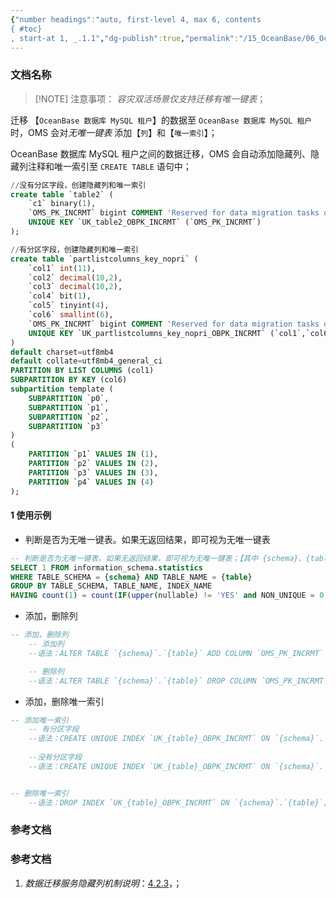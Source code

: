 ```yaml
---
{"number headings":"auto, first-level 4, max 6, contents
{ #toc}
, start-at 1, _.1.1","dg-publish":true,"permalink":"/15_OceanBase/06_OceanBase 数据迁移/OMS 迁移数据/OMS 架构及原理/OceanBase 数据库 MySQL 租户之间的数据迁移/","dgPassFrontmatter":true}
---
```




### 文档名称

> [!NOTE] 注意事项：
> *容灾双活场景仅支持迁移有唯一键表*；


迁移 【`OceanBase 数据库 MySQL 租户`】的数据至 `OceanBase 数据库 MySQL 租户`时，OMS 会对*无唯一键表* 添加【`列`】和【`唯一索引`】；

OceanBase 数据库 MySQL 租户之间的数据迁移，OMS 会自动添加隐藏列、隐藏列注释和唯一索引至 `CREATE TABLE` 语句中；
```sql
//没有分区字段，创建隐藏列和唯一索引
create table `table2` (
    `c1` binary(1),
    `OMS_PK_INCRMT` bigint COMMENT 'Reserved for data migration tasks of OMS',
    UNIQUE KEY `UK_table2_OBPK_INCRMT` (`OMS_PK_INCRMT`)
);

//有分区字段，创建隐藏列和唯一索引
create table `partlistcolumns_key_nopri` (
    `col1` int(11),
    `col2` decimal(10,2),
    `col3` decimal(10,2),
    `col4` bit(1),
    `col5` tinyint(4),
    `col6` smallint(6),
    `OMS_PK_INCRMT` bigint COMMENT 'Reserved for data migration tasks of OMS',
    UNIQUE KEY `UK_partlistcolumns_key_nopri_OBPK_INCRMT` (`col1`,`col6`, `OMS_PK_INCRMT`) LOCAL
)
default charset=utf8mb4
default collate=utf8mb4_general_ci
PARTITION BY LIST COLUMNS (col1)
SUBPARTITION BY KEY (col6)
subpartition template (
    SUBPARTITION `p0`,
    SUBPARTITION `p1`,
    SUBPARTITION `p2`,
    SUBPARTITION `p3`
)
(
    PARTITION `p1` VALUES IN (1),
    PARTITION `p2` VALUES IN (2),
    PARTITION `p3` VALUES IN (3),
    PARTITION `p4` VALUES IN (4)
);
```




#### 1 使用示例
- 判断是否为无唯一键表。如果无返回结果，即可视为无唯一键表
```sql
-- 判断是否为无唯一键表。如果无返回结果，即可视为无唯一键表；【其中 {schema}、{table} 需要替换为实际的库名和表名；】
SELECT 1 FROM information_schema.statistics 
WHERE TABLE_SCHEMA = {schema} AND TABLE_NAME = {table} 
GROUP BY TABLE_SCHEMA, TABLE_NAME, INDEX_NAME 
HAVING count(1) = count(IF(upper(nullable) != 'YES' and NON_UNIQUE = 0, 1, NULL));
```

- 添加，删除列
```sql
-- 添加，删除列
	-- 添加列
	--语法：ALTER TABLE `{schema}`.`{table}` ADD COLUMN `OMS_PK_INCRMT` BIGINT;

	-- 删除列
	--语法：ALTER TABLE `{schema}`.`{table}` DROP COLUMN `OMS_PK_INCRMT`;
```
    
- 添加，删除唯一索引
```sql
-- 添加唯一索引
	-- 有分区字段
	--语法：CREATE UNIQUE INDEX `UK_{table}_OBPK_INCRMT` ON `{schema}`.`{table}` (`{partition_col_0}`, `{partition_col_1}`, `OMS_PK_INCRMT`) LOCAL;
	
	--没有分区字段
	--语法：CREATE UNIQUE INDEX `UK_{table}_OBPK_INCRMT` ON `{schema}`.`{table}` (`OMS_PK_INCRMT`);


-- 删除唯一索引
	--语法：DROP INDEX `UK_{table}_OBPK_INCRMT` ON `{schema}`.`{table}`;
```


### 参考文档

<div class="transclusion internal-embed is-loaded"><div class="markdown-embed">



### 参考文档
1. *数据迁移服务隐藏列机制说明*：[4.2.3](https://www.oceanbase.com/docs/enterprise-oms-doc-cn-1000000000988071)，；




</div></div>






